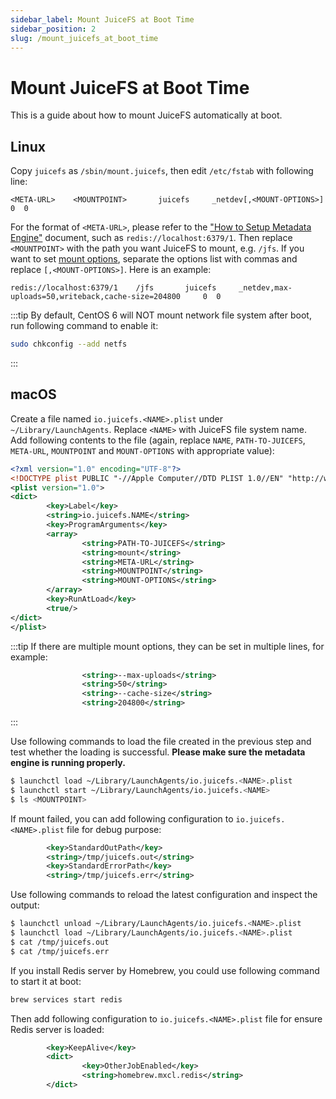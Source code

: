 ```yaml
---
sidebar_label: Mount JuiceFS at Boot Time
sidebar_position: 2
slug: /mount_juicefs_at_boot_time
---
```


# Mount JuiceFS at Boot Time

This is a guide about how to mount JuiceFS automatically at boot.

## Linux

Copy `juicefs` as `/sbin/mount.juicefs`, then edit `/etc/fstab` with following line:

```
<META-URL>    <MOUNTPOINT>       juicefs     _netdev[,<MOUNT-OPTIONS>]     0  0
```

For the format of `<META-URL>`, please refer to the ["How to Setup Metadata Engine"](how_to_setup_metadata_engine.md) document, such as `redis://localhost:6379/1`. Then replace `<MOUNTPOINT>` with the path you want JuiceFS to mount, e.g. `/jfs`. If you want to set [mount options](../reference/command_reference.md#juicefs-mount), separate the options list with commas and replace `[,<MOUNT-OPTIONS>]`. Here is an example:

```
redis://localhost:6379/1    /jfs       juicefs     _netdev,max-uploads=50,writeback,cache-size=204800     0  0
```

:::tip
By default, CentOS 6 will NOT mount network file system after boot, run following command to enable it:

```bash
sudo chkconfig --add netfs
```
:::

## macOS

Create a file named `io.juicefs.<NAME>.plist` under `~/Library/LaunchAgents`. Replace `<NAME>` with JuiceFS file system name. Add following contents to the file (again, replace `NAME`, `PATH-TO-JUICEFS`, `META-URL`, `MOUNTPOINT` and `MOUNT-OPTIONS` with appropriate value):

```xml title="io.juicefs.<NAME>.plist"
<?xml version="1.0" encoding="UTF-8"?>
<!DOCTYPE plist PUBLIC "-//Apple Computer//DTD PLIST 1.0//EN" "http://www.apple.com/DTDs/PropertyList-1.0.dtd">
<plist version="1.0">
<dict>
        <key>Label</key>
        <string>io.juicefs.NAME</string>
        <key>ProgramArguments</key>
        <array>
                <string>PATH-TO-JUICEFS</string>
                <string>mount</string>
                <string>META-URL</string>
                <string>MOUNTPOINT</string>
                <string>MOUNT-OPTIONS</string>
        </array>
        <key>RunAtLoad</key>
        <true/>
</dict>
</plist>
```

:::tip
If there are multiple mount options, they can be set in multiple lines, for example:

```xml
                <string>--max-uploads</string>
                <string>50</string>
                <string>--cache-size</string>
                <string>204800</string>
```
:::

Use following commands to load the file created in the previous step and test whether the loading is successful. **Please make sure the metadata engine is running properly.**

```bash
$ launchctl load ~/Library/LaunchAgents/io.juicefs.<NAME>.plist
$ launchctl start ~/Library/LaunchAgents/io.juicefs.<NAME>
$ ls <MOUNTPOINT>
```

If mount failed, you can add following configuration to `io.juicefs.<NAME>.plist` file for debug purpose:

```xml title="io.juicefs.<NAME>.plist"
        <key>StandardOutPath</key>
        <string>/tmp/juicefs.out</string>
        <key>StandardErrorPath</key>
        <string>/tmp/juicefs.err</string>
```

Use following commands to reload the latest configuration and inspect the output:

```bash
$ launchctl unload ~/Library/LaunchAgents/io.juicefs.<NAME>.plist
$ launchctl load ~/Library/LaunchAgents/io.juicefs.<NAME>.plist
$ cat /tmp/juicefs.out
$ cat /tmp/juicefs.err
```

If you install Redis server by Homebrew, you could use following command to start it at boot:

```bash
brew services start redis
```

Then add following configuration to `io.juicefs.<NAME>.plist` file for ensure Redis server is loaded:

```xml title="io.juicefs.<NAME>.plist"
        <key>KeepAlive</key>
        <dict>
                <key>OtherJobEnabled</key>
                <string>homebrew.mxcl.redis</string>
        </dict>
```

